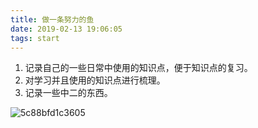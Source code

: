 ```yaml
---
title: 做一条努力的鱼
date: 2019-02-13 19:06:05
tags: start
---
```




1. 记录自己的一些日常中使用的知识点，便于知识点的复习。
2. 对学习并且使用的知识点进行梳理。
3. 记录一些中二的东西。

![5c88bfd1c3605](https://i.loli.net/2019/03/13/5c88bfd1c3605.jpg)